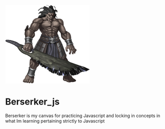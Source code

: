 <img src="img/iberserker.png" width="270" height="250">

# Berserker_js

Berserker is my canvas for practicing Javascript and locking in concepts in what Im learning pertaining strictly to Javascript



